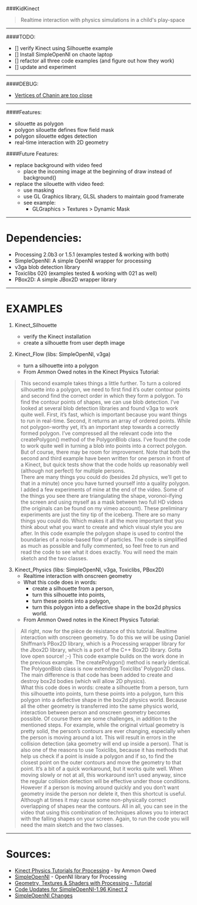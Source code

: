 ###KidKinect
>Realtime interaction with physics simulations in a child's play-space
________________________

####TODO:
- [] verify Kinect using Silhouette example
- [] Install SimpleOpenNI on chaote laptop
- [] refactor all three code examples (and figure out how they work)
- [] update and experiment


_________________________

####DEBUG:
- [Vertices of Chanin are too close](http://forum.processing.org/two/discussion/3705/vertices-of-chain-shape-are-too-close-together-help/p1)



_________________________

####Features:
- silouette as polygon
- polygon silouette defines flow field mask
- polygon silouette edges detection
- real-time interaction with 2D geometry 

####Future Features:
- replace background with video feed
	- place the incoming image at the beginning of draw instead of background()
- replace the silouette with video feed:
	- use masking
	- use GL Graphics library, GLSL shaders to maintain good framerate
	- see example:
		- GLGraphics > Textures > Dynamic Mask

___________________________


Dependencies:  
=============  
- Processing 2.0b3 or 1.5.1 (examples tested & working with both)  
- SimpleOpenNI: A simple OpenNI wrapper for processing  
- v3ga blob detection library  
- Toxiclibs 020 (examples tested & working with 021 as well)  
- PBox2D: A simple JBox2D wrapper library  


________________________



EXAMPLES
=========
1. Kinect_Silhouette
	- verify the Kinect installation
	- create a silhouette from user depth image

2. Kinect_Flow (libs: SimpleOpenNI, v3ga)
	- turn a silhouette into a polygon
	- From Ammon Owed notes in the Kinect Physics Tutorial:  
>This second example takes things a little further. To turn a colored silhouette into a polygon, we need to first find it’s outer contour points and second find the correct order in which they form a polygon. To find the contour points of shapes, we can use blob detection. I’ve looked at several blob detection libraries and found v3ga to work quite well. First, it’s fast, which is important because you want things to run in real-time. Second, it returns an array of ordered points. While not polygon-worthy yet, it’s an important step towards a correctly formed polygon. I’ve compressed all the relevant code into the createPolygon() method of the PolygonBlob class. I’ve found the code to work quite well in turning a blob into points into a correct polygon. But of course, there may be room for improvement. Note that both the second and third example have been written for one person in front of a Kinect, but quick tests show that the code holds up reasonably well (although not perfect) for multiple persons.  
> There are many things you could do (besides 2d physics, we’ll get to that in a minute) once you have turned yourself into a quality polygon. I added a few experiments of mine at the end of the video. Some of the things you see there are triangulating the shape, voronoi-ifying the screen and using myself as a mask between two full HD videos (the originals can be found on my vimeo account). These preliminary experiments are just the tiny tip of the iceberg. There are so many things you could do. Which makes it all the more important that you think about what you want to create and which visual style you are after. In this code example the polygon shape is used to control the boundaries of a noise-based flow of particles. The code is simplified as much as possible and fully commented, so feel free to run and read the code to see what it does exactly. You will need the main sketch and the two classes.  

3. Kinect_Physics (libs: SimpleOpenNI, v3ga, Toxiclibs, PBox2D)
	- Realtime interaction with onscreen geometry  
	- What this code does in words: 
		- create a silhouette from a person, 
		- turn this silhouette into points, 
		- turn these points into a polygon, 
		- turn this polygon into a deflective shape in the box2d physics world.
	- From Ammon Owed notes in the Kinect Physics Tutorial:   
>All right, now for the pièce de résistance of this tutorial. Realtime interaction with onscreen geometry. To do this we will be using Daniel Shiffman’s PBox2D library, which is a Processing wrapper library for the Jbox2D library, which is a port of the C++ Box2D library. Gotta love open source! ;-) This code example builds on the work done in the previous example. The createPolygon() method is nearly identical. The PolygonBlob class is now extending Toxiclibs’ Polygon2D class. The main difference is that code has been added to create and destroy box2d bodies (which will allow 2D physics).  
>What this code does in words: create a silhouette from a person, turn this silhouette into points, turn these points into a polygon, turn this polygon into a deflective shape in the box2d physics world. Because all the other geometry is transferred into the same physics world, interaction between person and onscreen geometry becomes possible. Of course there are some challenges, in addition to the mentioned steps. For example, while the original virtual geometry is pretty solid, the person’s contours are ever changing, especially when the person is moving around a lot. This will result in errors in the collision detection (aka geometry will end up inside a person). That is also one of the reasons to use Toxiclibs, because it has methods that help us check if a point is inside a polygon and if so, to find the closest point on the outer contours and move the geometry to that point. It’s a bit of a quick workaround, but it works quite well. When moving slowly or not at all, this workaround isn’t used anyway, since the regular collision detection will be effective under those conditions. However if a person is moving around quickly and you don’t want geometry inside the person nor delete it, then this shortcut is useful. Although at times it may cause some non-physically correct overlapping of shapes near the contours. All in all, you can see in the video that using this combination of techniques allows you to interact with the falling shapes on your screen. Again, to run the code you will need the main sketch and the two classes.





__________________________

Sources:
=========
- [Kinect Physics Tutorials for Processing](http://www.creativeapplications.net/processing/kinect-physics-tutorial-for-processing/) - by Ammon Owed
- [SimpleOpenNI](https://code.google.com/p/simple-openni/wiki/Installation) - OpenNI library for Processing
- [Geometry, Textures & Shaders with Processing - Tutorial](http://www.creativeapplications.net/processing/geometry-textures-shaders-processing-tutorial/)
- [Code Updates for SimpleOpenNI-1.96 Kinect 2](http://forum.processing.org/two/discussion/2625/can-kinect-physics-code-examples/p1)
- [SimpleOpenNI Changes](http://forum.processing.org/two/discussion/1481/changes-to-the-latest-version-of-simple-openni/p1)
